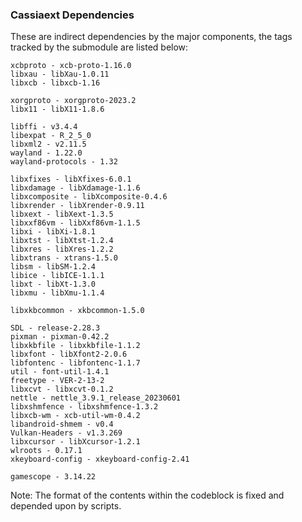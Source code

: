 ### Cassiaext Dependencies

These are indirect dependencies by the major components, the tags tracked by the submodule are listed below:
```
xcbproto - xcb-proto-1.16.0
libxau - libXau-1.0.11
libxcb - libxcb-1.16

xorgproto - xorgproto-2023.2
libx11 - libX11-1.8.6

libffi - v3.4.4
libexpat - R_2_5_0
libxml2 - v2.11.5
wayland - 1.22.0
wayland-protocols - 1.32

libxfixes - libXfixes-6.0.1
libxdamage - libXdamage-1.1.6
libxcomposite - libXcomposite-0.4.6
libxrender - libXrender-0.9.11
libxext - libXext-1.3.5
libxxf86vm - libXxf86vm-1.1.5
libxi - libXi-1.8.1
libxtst - libXtst-1.2.4
libxres - libXres-1.2.2
libxtrans - xtrans-1.5.0
libsm - libSM-1.2.4
libice - libICE-1.1.1
libxt - libXt-1.3.0
libxmu - libXmu-1.1.4

libxkbcommon - xkbcommon-1.5.0

SDL - release-2.28.3
pixman - pixman-0.42.2
libxkbfile - libxkbfile-1.1.2
libxfont - libXfont2-2.0.6
libfontenc - libfontenc-1.1.7
util - font-util-1.4.1
freetype - VER-2-13-2
libxcvt - libxcvt-0.1.2
nettle - nettle_3.9.1_release_20230601
libxshmfence - libxshmfence-1.3.2
libxcb-wm - xcb-util-wm-0.4.2
libandroid-shmem - v0.4
Vulkan-Headers - v1.3.269
libxcursor - libXcursor-1.2.1
wlroots - 0.17.1
xkeyboard-config - xkeyboard-config-2.41

gamescope - 3.14.22
```

Note: The format of the contents within the codeblock is fixed and depended upon by scripts.